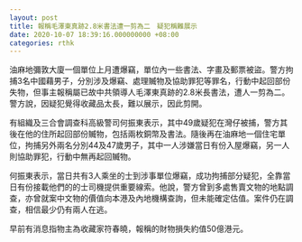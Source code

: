 ```yaml
---
layout: post
title: 報稱毛澤東真跡2.8米書法遭一剪為二　疑犯稱難展示
date: 2020-10-07 18:39:16.000000000 +08:00
categories: rthk
---
```


油麻地彌敦大廈一個單位上月遭爆竊，單位內一些書法、字畫及郵票被盜。警方拘捕3名中國藉男子，分別涉及爆竊、處理贓物及協助罪犯等罪名，行動中起回部份失物，但事主報稱屬已故中共領導人毛澤東真跡的2.8米長書法，遭人一剪為二。警方說，因疑犯覺得收藏品太長，難以展示，因此剪開。

有組織及三合會調查科高級警司何振東表示，其中49歲疑犯在灣仔被捕，警方其後在他的住所起回部份贓物，包括兩枚銅幣及書法。隨後再在油麻地一個住宅單位，拘捕另外兩名分別44及47歲男子，其中一人涉嫌當日有份入屋爆竊，另一人則協助罪犯，行動中無再起回贓物。

何振東表示，當日共有3人乘坐的士到涉事單位爆竊，成功拘捕部分疑犯，全靠當日有份接載他們的的士司機提供重要線索。他說，警方曾到多處售賣文物的地點調查，亦曾就案中文物的價值向本港及內地機構查詢，但未能確定估值。案件仍在調查，相信最少仍有兩人在逃。

早前有消息指物主為收藏家符春曉，報稱的財物損失約值50億港元。
